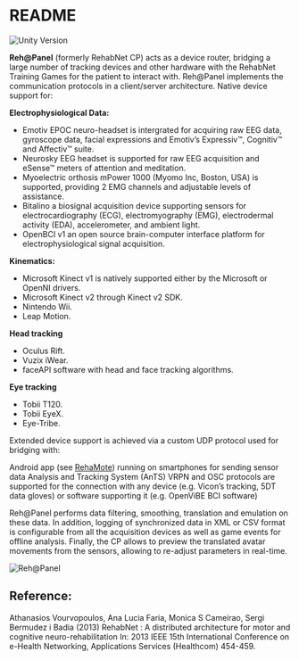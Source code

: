 # README #

![Unity Version](https://img.shields.io/badge/Unity%20Version-4.6-orange.svg)

**Reh@Panel** (formerly RehabNet CP) acts as a device router, bridging a large number of tracking devices and other hardware with the RehabNet Training Games for the patient to interact with. Reh@Panel implements the communication protocols in a client/server architecture. Native device support for:

**Electrophysiological Data:**

* Emotiv EPOC neuro-headset is intergrated for acquiring raw EEG data, gyroscope data, facial expressions and Emotiv’s Expressiv™, Cognitiv™ and Affectiv™ suite.
* Neurosky EEG headset is supported for raw EEG acquisition and eSense™ meters of attention and meditation.
* Myoelectric orthosis mPower 1000 (Myomo Inc, Boston, USA) is supported, providing 2 EMG channels and adjustable levels of assistance.
* Bitalino a biosignal acquisition device supporting sensors for electrocardiography (ECG), electromyography (EMG), electrodermal activity (EDA), accelerometer, and ambient light.
* OpenBCI v1 an open source brain-computer interface platform for electrophysiological signal acquisition.

**Kinematics:**

* Microsoft Kinect v1 is natively supported either by the Microsoft or OpenNI drivers.
* Microsoft Kinect v2 through Kinect v2 SDK.
* Nintendo Wii.
* Leap Motion.

**Head tracking**

* Oculus Rift.
* Vuzix iWear.
* faceAPI software with head and face tracking algorithms.

**Eye tracking**

* Tobii T120.
* Tobii EyeX.
* Eye-Tribe.
 
Extended device support is achieved via a custom UDP protocol used for bridging with:

Android app (see [RehaMote](https://bitbucket.org/neurorehablab/rehamote)) running on smartphones for sending sensor data
Analysis and Tracking System (AnTS)
VRPN and OSC protocols are supported for the connection with any device (e.g. Vicon’s tracking, 5DT data gloves) or software supporting it (e.g. OpenViBE BCI software)
 
Reh@Panel performs data filtering, smoothing, translation and emulation on these data. In addition, logging of synchronized data in XML or CSV format is configurable from all the acquisition devices as well as game events for offline analysis. Finally, the CP allows to preview the translated avatar movements from the sensors, allowing to re-adjust parameters in real-time.

![Reh@Panel](https://lh5.googleusercontent.com/-fHhZm9NIFwc/U0Z3GbgtmJI/AAAAAAAABIM/TiZYbttpco0/s720/kinect1.png)

## Reference: ##
Athanasios Vourvopoulos, Ana Lucia Faria, Monica S Cameirao, Sergi Bermudez i Badia (2013)  RehabNet : A distributed architecture for motor and cognitive neuro-rehabilitation In: 2013 IEEE 15th International Conference on e-Health Networking, Applications Services (Healthcom) 454-459.